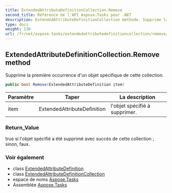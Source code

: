 ```yaml
---
title: ExtendedAttributeDefinitionCollection.Remove
second_title: Référence de l'API Aspose.Tasks pour .NET
description: ExtendedAttributeDefinitionCollection méthode. Supprime la première occurrence dun objet spécifique de cette collection.
type: docs
weight: 130
url: /fr/net/aspose.tasks/extendedattributedefinitioncollection/remove/
---
```

## ExtendedAttributeDefinitionCollection.Remove method

Supprime la première occurrence d'un objet spécifique de cette collection.

```csharp
public bool Remove(ExtendedAttributeDefinition item)
```

| Paramètre | Taper | La description |
| --- | --- | --- |
| item | ExtendedAttributeDefinition | l'objet spécifié à supprimer. |

### Return_Value

true si l'objet spécifié a été supprimé avec succès de cette collection ; sinon, faux.

### Voir également

* class [ExtendedAttributeDefinition](../../extendedattributedefinition/)
* class [ExtendedAttributeDefinitionCollection](../)
* espace de noms [Aspose.Tasks](../../extendedattributedefinitioncollection/)
* Assemblée [Aspose.Tasks](../../../)


